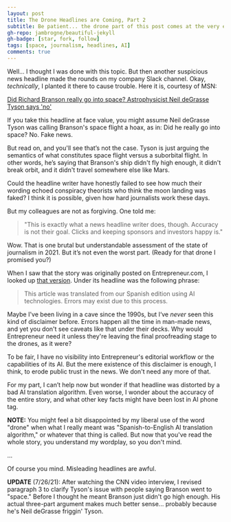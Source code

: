 ```yaml
---
layout: post
title: The Drone Headlines are Coming, Part 2
subtitle: Be patient... the drone part of this post comes at the very end
gh-repo: jambrogne/beautiful-jekyll
gh-badge: [star, fork, follow]
tags: [space, journalism, headlines, AI]
comments: true
---
```


Well... I thought I was done with this topic. But then another suspicious news headline made the rounds on my company Slack channel. Okay, *technically*, I planted it there to cause trouble. Here it is, courtesy of MSN:

[Did Richard Branson really go into space? Astrophysicist Neil deGrasse Tyson says 'no'](https://www.msn.com/en-us/news/technology/did-richard-branson-really-go-into-space-astrophysicist-neil-degrasse-tyson-says-no/ar-AAM9p3C?ocid=BingNewsSearch)

If you take this headline at face value, you might assume Neil deGrasse Tyson was calling Branson's space flight a hoax, as in: Did he really go into space? No. Fake news.

But read on, and you'll see that’s not the case. Tyson is just arguing the semantics of what constitutes space flight versus a suborbital flight. In other words, he’s saying that Branson's ship didn't fly high enough, it didn't break orbit, and it didn't travel somewhere else like Mars.

Could the headline writer have honestly failed to see how much their wording echoed conspiracy theorists who think the moon landing was faked? I think it is possible, given how hard journalists work these days.

 But my colleagues are not as forgiving. One told me:

> "This is exactly what a news headline writer does, though. Accuracy is not their goal. Clicks and keeping sponsors and investors happy is."

Wow. That is one brutal but understandable assessment of the state of journalism in 2021. But it’s not even the worst part. (Ready for that drone I promised you?)

When I saw that the story was originally posted on Entrepreneur.com, I looked up [that version](https://www.entrepreneur.com/article/377212). Under its headline was the following phrase:

> This article was translated from our Spanish edition using AI technologies. Errors may exist due to this process.

Maybe I've been living in a cave since the 1990s, but I‘ve *never* seen this kind of disclaimer before. Errors happen all the time in man-made news, and yet you don't see caveats like that under their decks. Why would Entrepreneur need it unless they're leaving the final proofreading stage to the drones, as it were?

To be fair, I have no visibility into Entrepreneur's editorial workflow or the capabilities of its AI. But the mere existence of this disclaimer is enough, I think, to erode public trust in the news. We don't need any more of that.

For my part, I can’t help now but wonder if that headline was distorted by a bad AI translation algorithm. Even worse, I wonder about the accuracy of the entire story, and what other key facts might have been lost in AI phone tag. 

**NOTE:** You might feel a bit disappointed by my liberal use of the word "drone" when what I really meant was "Spanish-to-English AI translation algorithm," or whatever that thing is called. But now that you've read the whole story, you understand my wordplay, so you don't mind.

...

Of course you mind. Misleading headlines are awful.

**UPDATE** (7/26/21):  After watching the CNN video interview, I revised paragraph 3 to clarify Tyson's issue with people saying Branson went to "space." Before I thought he meant Branson just didn't go high enough. His actual three-part argument makes much better sense... probably because he's Neil deGrasse friggin' Tyson.
